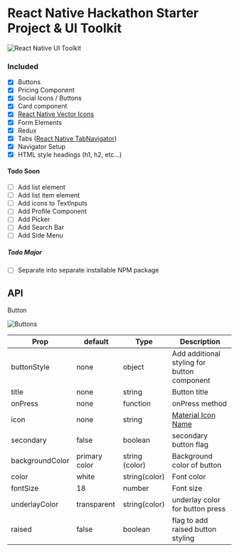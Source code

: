 # React Native Hackathon Starter Project & UI Toolkit

![React Native UI Toolkit](http://i.imgur.com/80RWAyT.png)

### Included
- [x] Buttons
- [x] Pricing Component
- [x] Social Icons / Buttons 
- [x] Card component
- [x] [React Native Vector Icons](https://github.com/oblador/react-native-vector-icons)
- [x] Form Elements
- [x] Redux
- [x] Tabs ([React Native TabNavigator](https://github.com/exponentjs/react-native-tab-navigator))
- [x] Navigator Setup
- [x] HTML style headings (h1, h2, etc...)

#### Todo Soon
- [ ] Add list element
- [ ] Add list item element
- [ ] Add icons to TextInputs
- [ ] Add Profile Component
- [ ] Add Picker
- [ ] Add Search Bar
- [ ] Add Side Menu

##### Todo Major
- [ ] Separate into separate installable NPM package


## API

Button

![Buttons](http://i.imgur.com/aZNhgFp.png)

| Prop | default | Type | Description |
| ---- | ---- | ----| ---- |
| buttonStyle | none | object | Add additional styling for button component |
| title | none | string | Button title | 
| onPress | none | function | onPress method |
| icon | none | string | [Material Icon Name](https://design.google.com/icons/) | 
| secondary | false | boolean | secondary button flag |
| backgroundColor | primary color | string (color) | Background color of button |
| color | white | string(color) | Font color |
| fontSize | 18 | number | Font size |
| underlayColor | transparent | string(color) | underlay color for button press |
| raised | false | boolean | flag to add raised button styling |